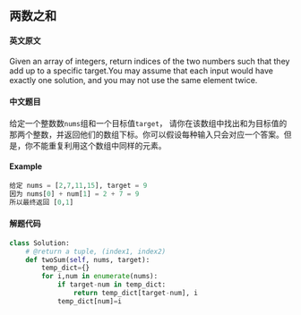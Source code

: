 ## 两数之和

#### 英文原文

Given an array of integers,  return indices of the two numbers such that they add up to a specific target.You may assume that each input would have exactly one solution, and you may not use the same element twice.

#### 中文题目

给定一个整数数`nums`组和一个目标值`target`， 请你在该数组中找出和为目标值的那两个整数，并返回他们的数组下标。你可以假设每种输入只会对应一个答案。但是，你不能重复利用这个数组中同样的元素。

#### Example

```python
给定 nums = [2,7,11,15], target = 9
因为 nums[0] + num[1] = 2 + 7 = 9
所以最终返回 [0,1]
```

#### 解题代码

```python
class Solution:
    # @return a tuple, (index1, index2)
    def twoSum(self, nums, target):
        temp_dict={}
        for i,num in enumerate(nums):
            if target-num in temp_dict:
                return temp_dict[target-num], i
            temp_dict[num]=i
```



 


